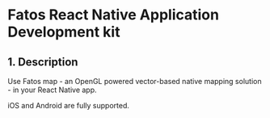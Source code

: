 # Fatos React Native Application Development kit

## 1. Description

Use Fatos map - an OpenGL powered vector-based native mapping solution - in your React Native app.

iOS and Android are fully supported.

